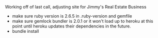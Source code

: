 Working off of last call, adjusting site for Jimmy's Real Estate Business

- make sure ruby version is 2.6.5 in .ruby-version and gemfile
- make sure gemlock bundler is 2.0.1 or it won't load up to heroku at this point until heroku updates their dependencies in the future.
- bundle install

